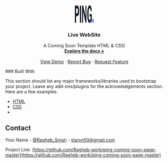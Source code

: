 <div align="center">
  <a href="https://ragheb-work.github.io/ping-coming-soon-page-master/">
    <img src="images/logo.svg" alt="Logo" width="60" height="60">
  </a>
   <h3 align="center">Live WebSite</h3>
  <p align="center">
    A Coming Soon Template HTML & CSS!
    <br />
    <a href="https://github.com/Ragheb-work/ping-coming-soon-page-master/find/main"><strong>Explore the docs »</strong></a>
    <br />
    <br />
    <a href="https://ragheb-work.github.io/ping-coming-soon-page-master/">View Demo</a>
    ·
    <a href="https://github.com/Ragheb-work/ping-coming-soon-page-master/issues">Report Bug</a>
    ·
    <a href="https://github.com/Ragheb-work/ping-coming-soon-page-master/issues">Request Feature</a>
  </p>
</div>
### Built With

This section should list any major frameworks/libraries used to bootstrap your project. Leave any add-ons/plugins for the acknowledgements section. Here are a few examples.

* [HTML](https://html.com/)
* [CSS](https://www.w3schools.com/css/)
* 
## Contact

Your Name - [@Ragheb_Smari](https://twitter.com/Ragheb_Smari) - stanyt50@gmail.com

Project Link: [https://github.com/Ragheb-work/ping-coming-soon-page-master](https://github.com/Ragheb-work/ping-coming-soon-page-master)
